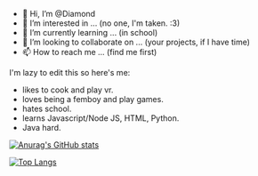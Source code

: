 - 👋 Hi, I’m @Diamond
- 👀 I’m interested in ... (no one, I'm taken. :3) 
- 🌱 I’m currently learning ... (in school) 
- 💞️ I’m looking to collaborate on ...  (your projects, if I have time) 
- 📫 How to reach me ... (find me first) 

<!---
DiamondPRO02/DiamondPRO02 is a ✨ special ✨ repository because its `README.md` (this file) appears on your GitHub profile.
You can click the Preview link to take a look at your changes.
--->

I'm lazy to edit this so here's me:
- likes to cook and play vr.
- loves being a femboy and play games.
- hates school.
- learns Javascript/Node JS, HTML, Python.
- Java hard.

[![Anurag's GitHub stats](https://github-readme-stats.vercel.app/api?username=DiamondPRO02&show_icons=true&theme=aura)](https://github.com/anuraghazra/github-readme-stats)

[![Top Langs](https://github-readme-stats.vercel.app/api/top-langs/?username=DiamondPRO02&layout=compact&langs_count=4&hide=css,cmake,c,c%2B%2B)](https://github.com/anuraghazra/github-readme-stats)
